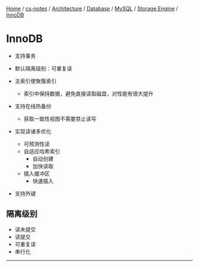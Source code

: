 [Home](https://mengxianbin.github.io) /
[cs-notes](https://mengxianbin.github.io/cs-notes/site) /
[Architecture](https://mengxianbin.github.io/cs-notes/site/Architecture) /
[Database](https://mengxianbin.github.io/cs-notes/site/Architecture/Database) /
[MySQL](https://mengxianbin.github.io/cs-notes/site/Architecture/Database/MySQL) /
[Storage Engine](https://mengxianbin.github.io/cs-notes/site/Architecture/Database/MySQL/Storage%20Engine) /
[InnoDB](https://mengxianbin.github.io/cs-notes/site/Architecture/Database/MySQL/Storage%20Engine/InnoDB)

# InnoDB

* 支持事务
* 默认隔离级别：可重复读
* 主索引使聚簇索引
    * 索引中保持数据，避免直接读取磁盘，对性能有很大提升

* 支持在线热备份
    * 获取一致性视图不需要禁止读写

* 实现读诸多优化
    * 可预测性读
    * 自适应哈希索引
        * 自动创建
        * 加快读取
    * 插入缓冲区
        * 快速插入

* 支持外键

## 隔离级别

* 读未提交
* 读提交
* 可重复读
* 串行化

---
